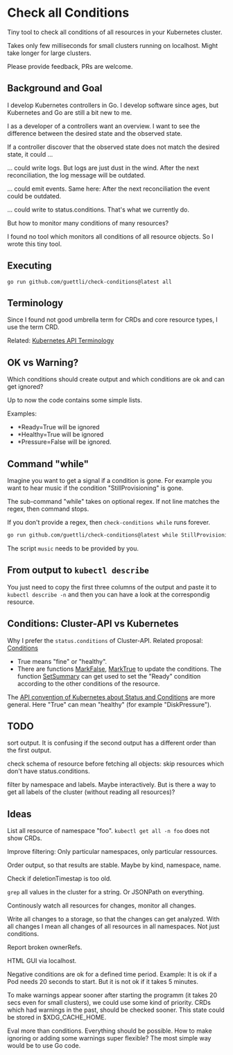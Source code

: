# Check all Conditions

Tiny tool to check all conditions of all resources in your Kubernetes cluster.

Takes only few milliseconds for small clusters running on localhost. Might take longer for large clusters.

Please provide feedback, PRs are welcome.

## Background and Goal

I develop Kubernetes controllers in Go. I develop software since ages,
but Kubernetes and Go are still a bit new to me.

I as a developer of a controllers want an overview. I want to see the difference between
the desired state and the observed state.

If a controller discover that the observed state does not match the desired state,
it could ...

... could write logs. But logs are just dust in the wind. After the next reconciliation,
the log message will be outdated.

... could emit events. Same here: After the next reconciliation the event could be outdated.

... could write to status.conditions. That's what we currently do.

But how to monitor many conditions of many resources?

I found no tool which monitors all conditions of all resource objects. So I wrote this tiny tool.

## Executing

```
go run github.com/guettli/check-conditions@latest all
```

## Terminology

Since I found not good umbrella term for CRDs and core resource types, I use the term CRD.

Related: [Kubernetes API Terminology](https://kubernetes.io/docs/reference/using-api/api-concepts/#standard-api-terminology)

## OK vs Warning?

Which conditions should create output and which conditions are ok and can get ignored?

Up to now the code contains some simple lists.

Examples:

* *Ready=True will be ignored
* *Healthy=True will be ignored
* *Pressure=False will be ignored.

## Command "while"

Imagine you want to get a signal if a condition is gone. For example you want to hear music if the condition "StillProvisioning" is gone.

The sub-command "while" takes on optional regex. If not line matches the regex, then command stops.

If you don't provide a regex, then `check-conditions while` runs forever.

```bash
go run github.com/guettli/check-conditions@latest while StillProvisioning; music
```

The script `music` needs to be provided by you.

## From output to `kubectl describe`

You just need to copy the first three columns of the output and paste it to `kubectl describe -n` and then you can have a look at the correspondig resource.

## Conditions: Cluster-API vs Kubernetes

Why I prefer the `status.conditions` of Cluster-API. Related proposal: [Conditions](https://github.com/kubernetes-sigs/cluster-api/blob/main/docs/proposals/20200506-conditions.md)

* True means "fine" or "healthy".
* There are functions [MarkFalse](https://pkg.go.dev/sigs.k8s.io/cluster-api/util/conditions#MarkFalse), [MarkTrue](https://pkg.go.dev/sigs.k8s.io/cluster-api/util/conditions#MarkTrue) to update the conditions. The function [SetSummary](https://pkg.go.dev/sigs.k8s.io/cluster-api/util/conditions#SetSummary) can get used to set the "Ready" condition according to the other conditions of the resource.

The [API convention of Kubernetes about Status and Conditions](https://github.com/kubernetes/community/blob/master/contributors/devel/sig-architecture/api-conventions.md#typical-status-properties) are more general. Here "True" can mean "healthy" (for example "DiskPressure").

## TODO

sort output. It is confusing if the second output has a different order than the first output.

check schema of resource before fetching all objects: skip resources which don't have status.conditions.

filter by namespace and labels. Maybe interactively. But is there a way to get all labels of the cluster (without reading all resources)?

## Ideas

List all resource of namespace "foo". `kubectl get all -n foo` does not show CRDs.

Improve filtering: Only particular namespaces, only particular ressources.

Order output, so that results are stable. Maybe by kind, namespace, name.

Check if deletionTimestap is too old.

`grep` all values in the cluster for a string. Or JSONPath on everything.

Continously watch all resources for changes, monitor all changes.

Write all changes to a storage, so that the changes can get analyzed. With
all changes I mean all changes of all resources in all namespaces.
Not just conditions.

Report broken ownerRefs.

HTML GUI via localhost.

Negative conditions are ok for a defined time period.
Example: It is ok if a Pod needs 20 seconds to start.
But it is not ok if it takes 5 minutes.

To make warnings appear sooner after starting the programm
(it takes 20 secs even for small clusters), we could
use some kind of priority. CRDs which had warnings in the past, should
be checked sooner. This state could be stored in $XDG_CACHE_HOME.

Eval more than conditions. Everything should be possible.
How to make ignoring or adding some warnings super flexible?
The most simple way would be to use Go code.
